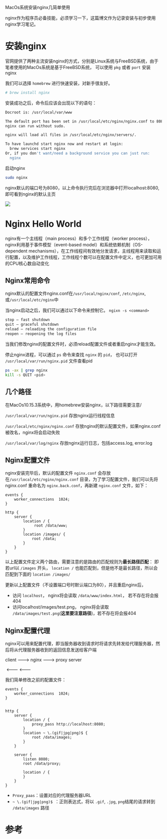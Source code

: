 MacOs系统安装nginx几简单使用

nginx作为程序员必备技能，必须学习一下，这篇博文作为记录安装与初步使用nginx学习笔记。



# 安装nginx

官网提供了两种主流安装nginx的方式，分别是Linux系统与FreeBSD系统，由于笔者使用的MacOs系统是基于FreeBSD系统， 可以使用 `pkg` 或者 `port` 安装nginx



我们可以选择 `homebrew` 进行快速安装，对新手很友好。

```bash
# brew install nginx
```



安装成功之后，命令后应该会出现以下的语句：

```bash
Docroot is: /usr/local/var/www

The default port has been set in /usr/local/etc/nginx/nginx.conf to 8080 so that
nginx can run without sudo.

nginx will load all files in /usr/local/etc/nginx/servers/.

To have launchd start nginx now and restart at login:
  brew services start nginx
Or, if you don't want/need a background service you can just run:
  nginx
```



启动nginx

```bash
sudo nginx 
```



nginx默认的端口号为8080，以上命令执行完后在浏览器中打开localhost:8080, 即可看到nginx的默认主页

![](/Users/zhoutianbin/Code/Backend_Nodets/asserts/nginx.png)



# Nginx Hello World

nginx有一个主线程（main process）和多个工作线程（worker process），nginx利用基于事件模型（event-based model）和系统依赖机制（OS-dependent mechanisms），在工作线程间有效地分发请求，主线程用来读取和运行配置，以及维护工作线程，工作线程个数可以在配置文件中定义，也可更加可用的CPU核心数自动变化



## Nginx常用命令

nginx默认的配置文件nginx.conf在`/usr/local/nginx/conf`, `/etc/nginx`, 或`/usr/local/etc/nginx`中

当nginx启动之后，我们可以通过以下命令来控制它。 `ngixn -s <command>`

```bash
stop — fast shutdown
quit — graceful shutdown
reload — reloading the configuration file
reopen — reopening the log files
```

当我们修改nginx的配置文件时，必须reload配置文件或者重启nginx才能生效。



停止nginx进程，可以通过 `ps` 命令来查找 `nginx` 的 `pid`， 也可以打开 `/usr/local/var/run/nginx.pid` 文件查看pid

```bash
ps -ax | grep nginx
kill -s QUIT <pid>
```



## 几个路径

在MacOs10.15.3系统中，用homebrew安装nginx，以下路径需要注意/

`/usr/local/var/run/nginx.pid` 存放nginx运行线程信息

`/usr/local/etc/nginx/nginx.conf` 存放nginx的默认配置文件，如果nginx.conf被改名，nginx将会启动失败

`/usr/local/var/log/nginx` 存放nginx运行日志，包括access.log,  error.log



## Nginx配置文件

nginx安装完毕后，默认的配置文件 `nginx.conf` 会存放在`/usr/local/etc/nginx/nginx.conf` 目录，为了学习配置文件，我们可以先将nginx.conf 重命名为 `nginx.back.conf`，再新建 `nginx.conf` 文件，如下：

```nginx
events {
    worker_connections  1024;
}

http {
    server {
        location / {
             root /data/www;
        }
        location /images/ {
            root /data;
        }
    }
}
```

以上配置文件定义两个路由，需要注意的是路由的匹配规则为**最长路径匹配**： 即若url以 `/images` 开头， `location /` 也能匹配到，但是他不是最长路径，所以会匹配到下面的 `location /images/`



更新以上配置文件（不设置端口号时默认端口为80），并且重启nginx后，

- 访问 `localhost`， nginx将会读取 `/data/www/index.html`， 若不存在将会报404
- 访问localhost/images/test.png， nginx将会读取 `/data/images/test.png`(**这里要注意路径**)，若不存在将会报404



## Nginx配置代理

nginx可以用来配置代理，即当服务器收到请求时将请求先转发给代理服务器，然后将从代理服务器收到的返回信息发送给客户端



client   --->  nginx ---> proxy server

​            <---              <---



我们简单修改之前的配置文件：

```nginx
events {
    worker_connections  1024;
}


http {
    server {
        location / {
            proxy_pass http://localhost:8080;
        }
        location ~ \.(gif|jpg|png)$ {
            root /data/images;
        }
    }

    server {
        listen 8080;
        root /data/proxy;

        location / {
        }
    }
} 
```



- `Proxy_paas`：设置对应的代理服务器URL
- `~ \.(gif|jpg|png)$ `：正则表达式，将以 `.gif`, `.jpg`, `png`结尾的请求转到 `/data/images` 路径



# 参考

[Beginner’s]: http://nginx.org/en/docs/beginners_guide.html
[Installing Nginx in Mac OS X Maverick With Homebrew]: https://medium.com/@ThomasTan/installing-nginx-in-mac-os-x-maverick-with-homebrew-d8867b7e8a5a


